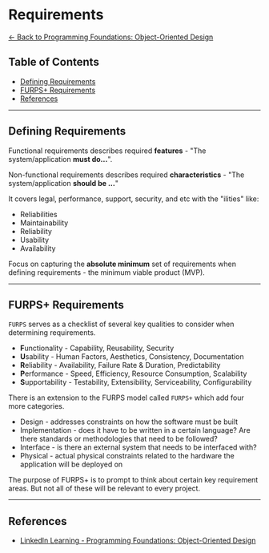 # Requirements

[<- Back to Programming Foundations: Object-Oriented Design](../README.md)

## Table of Contents

* [Defining Requirements](##Defining-Requirements)
* [FURPS+ Requirements](##FURPS+-Requirements)
* [References](##References)

---

## Defining Requirements

Functional requirements describes required __features__ - "The system/application **must do...**".

Non-functional requirements describes required __characteristics__ - "The system/application **should be ...**"

It covers legal, performance, support, security, and etc with the "ilities" like:

* Reliabilities
* Maintainability
* Reliability
* Usability
* Availability

Focus on capturing the __absolute minimum__ set of requirements when defining requirements - the minimum viable product (MVP).

---

## FURPS+ Requirements

`FURPS` serves as a checklist of several key qualities to consider when determining requirements.

* **F**unctionality - Capability, Reusability, Security
* **U**sability - Human Factors, Aesthetics, Consistency, Documentation
* **R**eliability - Availability, Failure Rate & Duration, Predictability
* **P**erformance - Speed, Efficiency, Resource Consumption, Scalability
* **S**upportability - Testability, Extensibility, Serviceability, Configurability

There is an extension to the FURPS model called `FURPS+` which add four more categories.

* Design - addresses constraints on how the software must be built
* Implementation - does it have to be written in a certain language? Are there standards or methodologies that need to be followed?
* Interface - is there an external system that needs to be interfaced with?
* Physical - actual physical constraints related to the hardware the application will be deployed on

The purpose of FURPS+ is to prompt to think about certain key requirement areas. But not all of these will be relevant to every project.

---

## References

* [LinkedIn Learning - Programming Foundations: Object-Oriented Design](https://www.linkedin.com/learning/programming-foundations-object-oriented-design-3/object-oriented-thinking)
